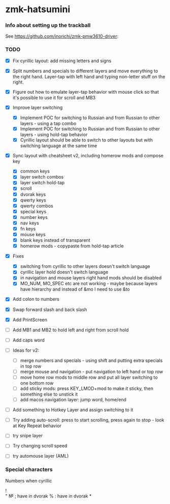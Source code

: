 # zmk-hatsumini

### Info about setting up the trackball

See https://github.com/inorichi/zmk-pmw3610-driver:


### TODO
- [x] Fix cyrillic layout: add missing letters and signs
- [x] Split numbers and specials to different layers and move everything to the right hand. Layer-tap with left hand and typing non-letter stuff on the right.
- [x] Figure out how to emulate layer-tap behavior with mouse click so that it's possible to use it for scroll and MB3
- [x] Improve layer switching
    - [x] Implement POC for switching to Russian and from Russian to other layers - using a tap combo
    - [x] Implement POC for switching to Russian and from Russian to other layers - using hold-tap behavior
    - [x] Cyrillic layout should be able to switch to other layouts but with switching language at the same time
- [x] Sync layout with cheatsheet v2, including homerow mods and compose key
    - [x] common keys
    - [x] layer switch combos
    - [x] layer switch hold-tap
    - [x] scroll
    - [x] dvorak keys
    - [x] qwerty keys
    - [x] qwerty combos
    - [x] special keys
    - [x] number keys
    - [x] nav keys
    - [x] fn keys
    - [x] mouse keys
    - [x] blank keys instead of transparent
    - [x] homerow mods - copypaste from hold-tap article
- [x] Fixes
    - [x] switching from cyrillic to other layers doesn't switch language
    - [x] cyrillic layer hold doesn't switch language
    - [x] in navigation and mouse layers right hand mods should be disabled
    - [x] MO_NUM, MO_SPEC etc are not working - maybe because layers have hierarchy and instead of &mo I need to use &to
- [x] Add colon to numbers
- [x] Swap forward slash and back slash
- [x] Add PrintScreen
- [ ] Add MB1 and MB2 to hold left and right from scroll hold
- [ ] Add caps word
- [ ] Ideas for v2:
    - [ ] merge numbers and specials - using shift and putting extra specials in top row
    - [ ] merge mouse and navigation - put navigation to left hand or top row
    - [ ] move home row mods to middle row and put all layer switching to one bottom row
    - [ ] add sticky mods: press KEY_LMOD+mod to make it sticky, then something else to unstick it
    - [ ] add macos navigation layer: jump word, home/end
- [ ] Add something to Hotkey Layer and assign switching to it
- [ ] Try adding auto-scroll: press to start scrolling, press again to stop - look at Key Repeat behavior
- [ ] try snipe layer
- [ ] Try changing scroll speed
- [ ] try automouse layer (AML)


### Special characters
Numbers when cyrillic

!   
"
№
;   have in dvorak
%
:   have in dvorak
*
